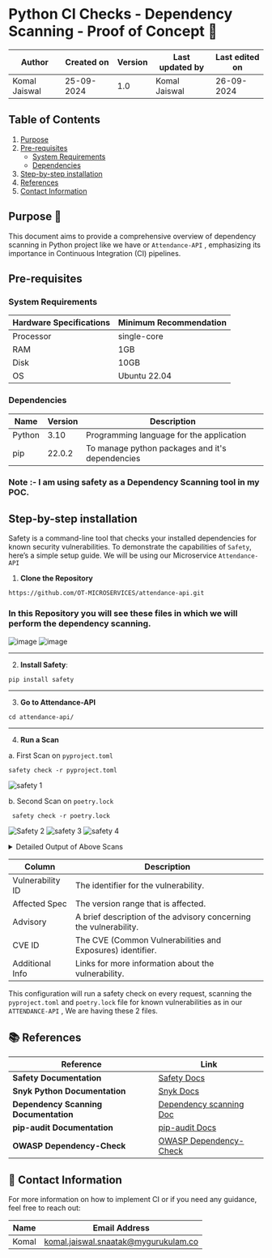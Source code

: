 # Python CI Checks - Dependency Scanning - Proof of Concept 🚀

| Author | Created on | Version | Last updated by | Last edited on |
|--------|------------|---------|----------------|----------------|
| Komal Jaiswal | 25-09-2024 | 1.0 | Komal Jaiswal  | 26-09-2024 |

## Table of Contents
1. [Purpose](#purpose)
2. [Pre-requisites](#pre-requisites)
   - [System Requirements](#system-requirements)
   - [Dependencies](#dependencies)
3. [Step-by-step installation](#step-by-step-installation)
4. [References](#references)
5. [Contact Information](#contact-information)

## Purpose 🎯
This document aims to provide a comprehensive overview of dependency scanning in Python project like we have or ```Attendance-API``` , emphasizing its importance in Continuous Integration (CI) pipelines.


## Pre-requisites

### System Requirements

| Hardware Specifications | Minimum Recommendation |
|-------------------------|------------------------|
| Processor               | single-core              |
| RAM                     | 1GB                    |
| Disk                    | 10GB                   |
| OS                      | Ubuntu 22.04           |

### Dependencies

| Name     | Version | Description                              |
|----------|---------|------------------------------------------|
| Python   | 3.10    | Programming language for the application |
| pip      | 22.0.2  | To manage python packages and it's dependencies|


### Note :- I am using safety as a Dependency Scanning tool in my POC.

## Step-by-step installation

Safety is a command-line tool that checks your installed dependencies for known security vulnerabilities. To demonstrate the capabilities of ```Safety```, here’s a simple setup guide. We will be using our Microservice ```Attendance-API```

1. **Clone the Repository**

```
https://github.com/OT-MICROSERVICES/attendance-api.git
```
### In this Repository you will see these files in which we will perform the dependency scanning.

![image](https://github.com/user-attachments/assets/732e63c8-d8d9-4aa7-afd3-ba304a1dea5f)
![image](https://github.com/user-attachments/assets/dd51547e-3445-44e4-81da-e09368ec99a1)

---

2. **Install Safety**:

```bash
pip install safety
```
---

3. **Go to Attendance-API**

```
cd attendance-api/
```

---

4. **Run a Scan**

a.  First Scan on ```pyproject.toml```

```
safety check -r pyproject.toml 
```

 ![safety 1](https://github.com/user-attachments/assets/fc275cf2-b465-436c-8937-4e352c11ff64)
 
b. Second Scan on ```poetry.lock```

```
 safety check -r poetry.lock
```
   ![Safety 2](https://github.com/user-attachments/assets/35d48844-08c2-40c6-9ace-de72a1ea1648)
   ![safety 3](https://github.com/user-attachments/assets/f8c1326e-fbac-4160-a2a8-be540196c119)
   ![safety 4](https://github.com/user-attachments/assets/8b5ba782-7aa2-4325-ad20-1e20d0584b4c)




<details>
  <summary> Detailed Output of Above Scans </summary>


  <details>
    <summary> i. Output of First scan</summary>

 ```  +======================================================================================================================================+

 REPORT 

  Safety v3.2.7 is scanning for Vulnerabilities...
  Scanning dependencies in your files:

  -> pyproject.toml

  Using open-source vulnerability database
  No packages found
  Timestamp 2024-09-29 05:26:09
  0 vulnerabilities reported
  0 vulnerabilities ignored
+======================================================================================================================================+

 No known security vulnerabilities reported. 
```


  </details>

  <details>
    <summary> ii. Output of Second scan</summary>

   ```
+======================================================================================================================================+

 REPORT 

  Safety v3.2.7 is scanning for Vulnerabilities...
  Scanning dependencies in your files:

  -> poetry.lock

  Using open-source vulnerability database
  Found and scanned 34 packages
  Timestamp 2024-09-29 05:28:59
  8 vulnerabilities reported
  0 vulnerabilities ignored

+======================================================================================================================================+
 VULNERABILITIES REPORTED 
+======================================================================================================================================+

-> Vulnerability found in werkzeug version 2.3.6
   Vulnerability ID: 71595
   Affected spec: <=2.3.7
   ADVISORY: Werkzeug is a comprehensive WSGI web application library. If an upload of a file that starts with CR or LF and
   then is followed by megabytes of data without these characters: all of these bytes are appended chunk by chunk into internal...
   CVE-2023-46136
   For more information about this vulnerability, visit https://data.safetycli.com/v/71595/97c
   To ignore this vulnerability, use PyUp vulnerability id 71595 in safety’s ignore command-line argument or add the ignore to your
   safety policy file.


-> Vulnerability found in werkzeug version 2.3.6
   Vulnerability ID: 71594
   Affected spec: <3.0.3
   ADVISORY: Werkzeug is a comprehensive WSGI web application library. The debugger in affected versions of Werkzeug can
   allow an attacker to execute code on a developer's machine under some circumstances. This requires the attacker to get the...
   CVE-2024-34069
   For more information about this vulnerability, visit https://data.safetycli.com/v/71594/97c
   To ignore this vulnerability, use PyUp vulnerability id 71594 in safety’s ignore command-line argument or add the ignore to your
   safety policy file.


-> Vulnerability found in werkzeug version 2.3.6
   Vulnerability ID: 62019
   Affected spec: <2.3.8
   ADVISORY: Werkzeug 3.0.1 and 2.3.8 include a security fix: Slow multipart parsing for large parts potentially enabling DoS
   attacks.https://github.com/pallets/werkzeug/commit/b1916c0c083e0be1c9d887ee2f3d696922bfc5c1
   PVE-2023-62019
   For more information about this vulnerability, visit https://data.safetycli.com/v/62019/97c
   To ignore this vulnerability, use PyUp vulnerability id 62019 in safety’s ignore command-line argument or add the ignore to your
   safety policy file.


-> Vulnerability found in peewee version 3.16.2
   Vulnerability ID: 64952
   Affected spec: <3.17.1
   ADVISORY: Peewee 3.17.1 introduces enhancements to address a race condition issue by implementing stricter locking
   mechanisms around pool connection management.https://github.com/coleifer/peewee/commit/ea3fb11a9c2a4b0cd958a453dd287e408477eda5
   PVE-2024-64952
   For more information about this vulnerability, visit https://data.safetycli.com/v/64952/97c
   To ignore this vulnerability, use PyUp vulnerability id 64952 in safety’s ignore command-line argument or add the ignore to your
   safety policy file.


-> Vulnerability found in jinja2 version 3.1.2
   Vulnerability ID: 70612
   Affected spec: >=0
   ADVISORY: In Jinja2, the from_string function is prone to Server Side Template Injection (SSTI) where it takes the source
   parameter as a template object, renders it, and then returns it. The attacker can exploit it with INJECTION COMMANDS in a URI....
   CVE-2019-8341
   For more information about this vulnerability, visit https://data.safetycli.com/v/70612/97c
   To ignore this vulnerability, use PyUp vulnerability id 70612 in safety’s ignore command-line argument or add the ignore to your
   safety policy file.


-> Vulnerability found in jinja2 version 3.1.2
   Vulnerability ID: 64227
   Affected spec: <3.1.3
   ADVISORY: Jinja2 before 3.1.3 is affected by a Cross-Site Scripting vulnerability. Special placeholders in the template
   allow writing code similar to Python syntax. It is possible to inject arbitrary HTML attributes into the rendered HTML...
   CVE-2024-22195
   For more information about this vulnerability, visit https://data.safetycli.com/v/64227/97c
   To ignore this vulnerability, use PyUp vulnerability id 64227 in safety’s ignore command-line argument or add the ignore to your
   safety policy file.


-> Vulnerability found in jinja2 version 3.1.2
   Vulnerability ID: 71591
   Affected spec: <3.1.4
   ADVISORY: Jinja is an extensible templating engine. The `xmlattr` filter in affected versions of Jinja accepts keys
   containing non-attribute characters. XML/HTML attributes cannot contain spaces, `/`, `>`, or `=`, as each would then be...
   CVE-2024-34064
   For more information about this vulnerability, visit https://data.safetycli.com/v/71591/97c
   To ignore this vulnerability, use PyUp vulnerability id 71591 in safety’s ignore command-line argument or add the ignore to your
   safety policy file.


-> Vulnerability found in flask-caching version 2.0.2
   Vulnerability ID: 40459
   Affected spec: <=2.3.0
   ADVISORY: Flask-caching is vulnerable to CVE-2021-33026: Flask-Caching extension for Flask relies on Pickle for
   deserialization, which may lead to remote code execution or local privilege escalation. If an attacker gains access to cache...
   CVE-2021-33026
   For more information about this vulnerability, visit https://data.safetycli.com/v/40459/97c
   To ignore this vulnerability, use PyUp vulnerability id 40459 in safety’s ignore command-line argument or add the ignore to your
   safety policy file.


+======================================================================================================================================+
   REMEDIATIONS

  8 vulnerabilities were reported in 4 packages. For detailed remediation & fix recommendations, upgrade to a commercial license. 

+======================================================================================================================================+

 Scan was completed. 8 vulnerabilities were reported. 

+======================================================================================================================================+
```


  </details>

</details>


| Column             | Description                                                                        |
|--------------------|------------------------------------------------------------------------------------|
| Vulnerability ID    | The identifier for the vulnerability.                                             |
| Affected Spec       | The version range that is affected.                                              |
| Advisory            | A brief description of the advisory concerning the vulnerability.                 |
| CVE ID             | The CVE (Common Vulnerabilities and Exposures) identifier.                       |
| Additional Info     | Links for more information about the vulnerability.                              |


This configuration will run a safety check on every request, scanning the `pyproject.toml` and `poetry.lock` file for known vulnerabilities as in our ```ATTENDANCE-API``` , We are having these 2 files.


## 📚 References

| **Reference**                                                  | **Link**                                                                                          |
|---------------------------------------------------------------|---------------------------------------------------------------------------------------------------|
| **Safety Documentation**                                      | [Safety Docs](https://pyup.io/safety/)                                                           |
| **Snyk Python Documentation**                                 | [Snyk Docs](https://docs.snyk.io/products/snyk-open-source/language-and-package-manager-support/snyk-for-python) |
| **Dependency Scanning Documentation**                           | [Dependency scanning Doc](https://github.com/mygurukulam-p10/Documention/tree/main/Application%20CI%20Design/Python%20CI%20Checks/Dependency%20Scanning)                          |
| **pip-audit Documentation**                                   | [pip-audit Docs](https://pypi.org/project/pip-audit/)                                          |
| **OWASP Dependency-Check**                                   | [OWASP Dependency-Check](https://owasp.org/www-project-dependency-check/)                       |


## 📧 Contact Information

For more information on how to implement CI or if you need any guidance, feel free to reach out:

| Name  | Email Address                                  |
|-------|------------------------------------------------|
| Komal | komal.jaiswal.snaatak@mygurukulam.co           |

